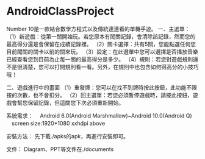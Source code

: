 # AndroidClassProject

Number 10是一款結合數學方程式以及傳統連連看的單機手遊。
一、主選單：
（1）新遊戲：從第一關開始玩。若您原本有闖關記錄，會清除該記錄，然而您的最高得分還是會保留在成績記錄裡。
（2）關卡選擇：共有5關，您能點選任何您目前闖關的關卡以前的關來玩。
（3）設定：在此選單中您可以選擇是否播放音樂已經查看您到目前為止每一關的最高得分是多少。
（4）規則：若您對遊戲規則還不是很清楚，您可以打開規則看一看。另外，在規則中也包含如何得高分的小技巧哦！

二、遊戲進行中的畫面
（1）重發牌：您可以在找不到牌時按此按鈕，此功能不限按的次數，也不會扣分。
（2）回主選單：若您必須暫停遊戲時，請按此按鈕，遊戲會幫您保留記錄，但這關您下次必須重新開始。


系統需求：
　Android 6.0(Android Marshmallow)~Android 10.0(Android Q) 
　screen size:1920*1080 xxhdpi above

安裝方法：
先下載./apks的apk，再進行安裝即可。

文件：
Diagram、PPT等文件在./documents